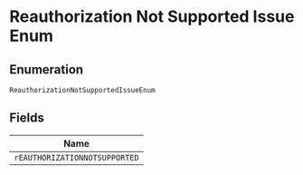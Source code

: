 
# Reauthorization Not Supported Issue Enum

## Enumeration

`ReauthorizationNotSupportedIssueEnum`

## Fields

| Name |
|  --- |
| `rEAUTHORIZATIONNOTSUPPORTED` |

